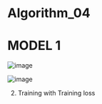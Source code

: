 # Algorithm_04
# MODEL 1
![image](https://user-images.githubusercontent.com/51478604/83430858-59054a00-a471-11ea-82be-9daac3c6a487.png)

![image](https://user-images.githubusercontent.com/51478604/83430491-b9e05280-a470-11ea-9bd7-394bbeec8780.png)

2. Training with Training loss
